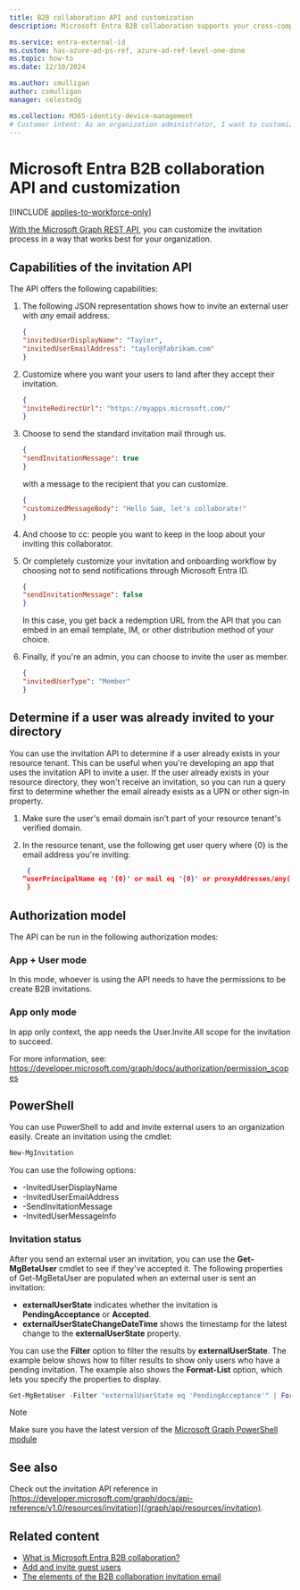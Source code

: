 ```yaml
---
title: B2B collaboration API and customization
description: Microsoft Entra B2B collaboration supports your cross-company relationships by enabling business partners to selectively access your corporate applications.

ms.service: entra-external-id
ms.custom: has-azure-ad-ps-ref, azure-ad-ref-level-one-done
ms.topic: how-to
ms.date: 12/10/2024

ms.author: cmulligan
author: csmulligan
manager: celestedg

ms.collection: M365-identity-device-management
# Customer intent: As an organization administrator, I want to customize the invitation process for external users using the Microsoft Graph REST API, so that I can tailor the onboarding experience and control the notifications sent to the users.
---
```

# Microsoft Entra B2B collaboration API and customization

[!INCLUDE [applies-to-workforce-only](./includes/applies-to-workforce-only.md)]

[With the Microsoft Graph REST API](/graph/api/resources/invitation), you can customize the invitation process in a way that works best for your organization.

## Capabilities of the invitation API

The API offers the following capabilities:

1. The following JSON representation shows how to invite an external user with *any* email address.

    ```json
    {
    "invitedUserDisplayName": "Taylor",
    "invitedUserEmailAddress": "taylor@fabrikam.com"
    }
    ```

2. Customize where you want your users to land after they accept their invitation.

    ```json
    {
    "inviteRedirectUrl": "https://myapps.microsoft.com/"
    }
    ```

3. Choose to send the standard invitation mail through us.

    ```json
    {
    "sendInvitationMessage": true
    }
    ```

   with a message to the recipient that you can customize.

    ```json
    {    
    "customizedMessageBody": "Hello Sam, let's collaborate!"
    }
    ```

4. And choose to cc: people you want to keep in the loop about your inviting this collaborator.

5. Or completely customize your invitation and onboarding workflow by choosing not to send notifications through Microsoft Entra ID.

    ```json
    {
    "sendInvitationMessage": false
    }
    ```

   In this case, you get back a redemption URL from the API that you can embed in an email template, IM, or other distribution method of your choice.

6. Finally, if you're an admin, you can choose to invite the user as member.

    ```json
    { 
    "invitedUserType": "Member"
    }
    ```

## Determine if a user was already invited to your directory

You can use the invitation API to determine if a user already exists in your resource tenant. This can be useful when you're developing an app that uses the invitation API to invite a user. If the user already exists in your resource directory, they won't receive an invitation, so you can run a query first to determine whether the email already exists as a UPN or other sign-in property.

1. Make sure the user's email domain isn't part of your resource tenant's verified domain.
2. In the resource tenant, use the following get user query where {0} is the email address you're inviting:

   ```json
    {
   “userPrincipalName eq '{0}' or mail eq '{0}' or proxyAddresses/any(x:x eq 'SMTP:{0}') or signInNames/any(x:x eq '{0}') or otherMails/any(x:x eq '{0}')"
    }
   ```

## Authorization model

The API can be run in the following authorization modes:

### App + User mode

In this mode, whoever is using the API needs to have the permissions to be create B2B invitations.

### App only mode

In app only context, the app needs the User.Invite.All scope for the invitation to succeed.

For more information, see: https://developer.microsoft.com/graph/docs/authorization/permission_scopes

## PowerShell

You can use PowerShell to add and invite external users to an organization easily. Create an invitation using the cmdlet:

```powershell
New-MgInvitation
```

You can use the following options:

* -InvitedUserDisplayName
* -InvitedUserEmailAddress
* -SendInvitationMessage
* -InvitedUserMessageInfo

### Invitation status

After you send an external user an invitation, you can use the **Get-MgBetaUser** cmdlet to see if they've accepted it. The following properties of Get-MgBetaUser are populated when an external user is sent an invitation:

* **externalUserState** indicates whether the invitation is **PendingAcceptance** or **Accepted**.
* **externalUserStateChangeDateTime** shows the timestamp for the latest change to the **externalUserState** property.

You can use the **Filter** option to filter the results by **externalUserState**. The example below shows how to filter results to show only users who have a pending invitation. The example also shows the **Format-List** option, which lets you specify the properties to display.

```powershell
Get-MgBetaUser -Filter "externalUserState eq 'PendingAcceptance'" | Format-List -Property DisplayName,UserPrincipalName,externalUserState,externalUserStateChangeDateTime
```

> [!NOTE]
> Make sure you have the latest version of the [Microsoft Graph PowerShell module](/powershell/microsoftgraph/overview)

## See also

Check out the invitation API reference in [https://developer.microsoft.com/graph/docs/api-reference/v1.0/resources/invitation](/graph/api/resources/invitation).

## Related content

- [What is Microsoft Entra B2B collaboration?](what-is-b2b.md)
- [Add and invite guest users](add-users-administrator.yml)
- [The elements of the B2B collaboration invitation email](invitation-email-elements.md)
